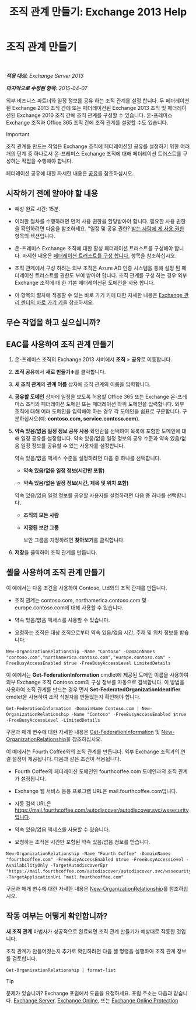 ﻿---
title: '조직 관계 만들기: Exchange 2013 Help'
TOCTitle: 조직 관계 만들기
ms:assetid: 5ea61b96-c8ca-44fc-b8b5-ca4341af36a6
ms:mtpsurl: https://technet.microsoft.com/ko-kr/library/JJ657451(v=EXCHG.150)
ms:contentKeyID: 50483228
ms.date: 05/22/2018
mtps_version: v=EXCHG.150
ms.translationtype: MT
---

# 조직 관계 만들기

 

_**적용 대상:** Exchange Server 2013_

_**마지막으로 수정된 항목:** 2015-04-07_

외부 비즈니스 파트너와 일정 정보를 공유 하는 조직 관계를 설정 합니다. 두 페더레이션된 Exchange 2013 조직 간에 또는 페더레이션된 Exchange 2013 조직 및 페더레이션된 Exchange 2010 조직 간에 조직 관계를 구성할 수 있습니다. 온-프레미스 Exchange 조직과 Office 365 조직 간에 조직 관계를 설정할 수도 있습니다.


> [!IMPORTANT]
> 조직 관계를 만드는 작업은 Exchange 조직에 페더레이션된 공유를 설정하기 위한 여러 개의 단계 중 하나로서 온-프레미스 Exchange 조직에 대해 페더레이션 트러스트를 구성하는 작업을 수행해야 합니다.



페더레이션 공유에 대한 자세한 내용은 [공유](sharing-exchange-2013-help.md)를 참조하십시오.

## 시작하기 전에 알아야 할 내용

  - 예상 완료 시간: 15분.

  - 이러한 절차를 수행하려면 먼저 사용 권한을 할당받아야 합니다. 필요한 사용 권한을 확인하려면 다음을 참조하세요. "일정 및 공유 권한? [받는 사람에 게 사용 권한](recipients-permissions-exchange-2013-help.md) 항목의 섹션입니다.

  - 온-프레미스 Exchange 조직에 대한 활성 페더레이션 트러스트를 구성해야 합니다. 자세한 내용은 [페더레이션 트러스트를 구성 합니다.](configure-a-federation-trust-exchange-2013-help.md) 항목을 참조하십시오.

  - 조직 관계에서 구성 하려는 외부 조직은 Azure AD 인증 시스템을 통해 설정 된 페더레이션 트러스트를 권한도 부여 받아야 합니다. 조직 관계를 구성 하는 경우 외부 Exchange 조직에 대 한 기본 페더레이션된 도메인을 사용 합니다.

  - 이 항목의 절차에 적용할 수 있는 바로 가기 키에 대한 자세한 내용은 [Exchange 관리 센터의 바로 가기 키](keyboard-shortcuts-in-the-exchange-admin-center-exchange-online-protection-help.md)을 참조하세요.

## 무슨 작업을 하고 싶으십니까?

## EAC를 사용하여 조직 관계 만들기

1.  온-프레미스 조직의 Exchange 2013 서버에서 **조직** \> **공유**로 이동합니다.

2.  **조직 공유**에서 **새로 만들기**![아이콘 추가](images/JJ218640.c1e75329-d6d7-4073-a27d-498590bbb558(EXCHG.150).gif "아이콘 추가")를 클릭합니다.

3.  **새 조직 관계**의 **관계 이름** 상자에 조직 관계의 이름을 입력합니다.

4.  **공유할 도메인** 상자에 일정을 보도록 허용할 Office 365 또는 Exchange 온-프레미스 조직의 페더레이션 도메인 또는 페더레이션 하위 도메인을 입력합니다. 외부 조직에 대해 여러 도메인을 입력해야 하는 경우 각 도메인을 쉼표로 구분합니다. 구분하십시오(예: **contoso.com, service.contoso.com**).

5.  **약속 있음/없음 일정 정보 공유 사용** 확인란을 선택하여 목록에 포함한 도메인에 대해 일정 공유를 설정합니다. 약속 있음/없음 일정 정보의 공유 수준과 약속 있음/없음 일정 정보를 공유할 수 있는 사용자를 설정합니다.
    
    약속 있음/없음 액세스 수준을 설정하려면 다음 중 하나를 선택합니다.
    
      - **약속 있음/없음 일정 정보(시간만 포함)**
    
      - **약속 있음/없음 일정 정보(시간, 제목 및 위치 포함)**
    
    약속 있음/없음 일정 정보를 공유할 사용자를 설정하려면 다음 중 하나를 선택합니다.
    
      - **조직의 모든 사람**
    
      - **지정된 보안 그룹**
        
        보안 그룹을 지정하려면 **찾아보기**를 클릭합니다.

6.  **저장**을 클릭하여 조직 관계를 만듭니다.

## 셸을 사용하여 조직 관계 만들기

이 예에서는 다음 조건을 사용하여 Contoso, Ltd와의 조직 관계를 만듭니다.

  - 조직 관계는 contoso.com, northamerica.contoso.com 및 europe.contoso.com에 대해 사용할 수 있습니다.

  - 약속 있음/없음 액세스를 사용할 수 있습니다.

  - 요청하는 조직은 대상 조직으로부터 약속 있음/없음 시간, 주제 및 위치 정보를 받습니다.

<!-- end list -->

    New-OrganizationRelationship -Name "Contoso" -DomainNames "contoso.com","northamerica.contoso.com","europe.contoso.com" -FreeBusyAccessEnabled $true -FreeBusyAccessLevel LimitedDetails

이 예에서는 **Get-FederationInformation** cmdlet에 제공된 도메인 이름을 사용하여 외부 Exchange 조직 Contoso.com의 구성 정보를 자동으로 검색합니다. 이 방법을 사용하여 조직 관계를 만드는 경우 먼저 **Set-FederatedOrganizationIdentifier** cmdlet을 사용하여 조직 식별자를 만들었는지 확인해야 합니다.

    Get-FederationInformation -DomainName Contoso.com | New-OrganizationRelationship -Name "Contoso" -FreeBusyAccessEnabled $true -FreeBusyAccessLevel -LimitedDetails

구문과 매개 변수에 대한 자세한 내용은 [Get-FederationInformation](https://technet.microsoft.com/ko-kr/library/dd351221\(v=exchg.150\)) 및 [New-OrganizationRelationship](https://technet.microsoft.com/ko-kr/library/ee332357\(v=exchg.150\))을 참조하십시오.

이 예에서는 Fourth Coffee와의 조직 관계를 만듭니다. 외부 Exchange 조직과의 연결 설정이 제공됩니다. 다음과 같은 조건이 적용됩니다.

  - Fourth Coffee의 페더레이션 도메인인 fourthcoffee.com 도메인과의 조직 관계가 설정됩니다.

  - Exchange 웹 서비스 응용 프로그램 URL은 mail.fourthcoffee.com입니다.

  - 자동 검색 URL은 https://mail.fourthcoffee.com/autodiscover/autodiscover.svc/wssecurity입니다.

  - 약속 있음/없음 액세스를 사용할 수 있습니다.

  - 요청하는 조직은 시간만 포함된 약속 있음/없음 정보를 받습니다.

<!-- end list -->

    New-OrganizationRelationship -Name "Fourth Coffee" -DomainNames "fourthcoffee.com" -FreeBusyAccessEnabled $true -FreeBusyAccessLevel -AvailabilityOnly -TargetAutodiscoverEpr "https://mail.fourthcoffee.com/autodiscover/autodiscover.svc/wssecurity" -TargetApplicationUri "mail.fourthcoffee.com"

구문과 매개 변수에 대한 자세한 내용은 [New-OrganizationRelationship](https://technet.microsoft.com/ko-kr/library/ee332357\(v=exchg.150\))를 참조하십시오.

## 작동 여부는 어떻게 확인합니까?

**새 조직 관계** 마법사가 성공적으로 완료되면 조직 관계 만들기가 예상대로 작동한 것입니다.

조직 관계가 만들어졌는지 추가로 확인하려면 다음 셸 명령을 실행하여 조직 관계 정보를 검토합니다.

    Get-OrganizationRelationship | format-list


> [!TIP]
> 문제가 있습니까? Exchange 포럼에서 도움을 요청하세요. 포럼 주소는 다음과 같습니다. <A href="https://go.microsoft.com/fwlink/p/?linkid=60612">Exchange Server</A>, <A href="https://go.microsoft.com/fwlink/p/?linkid=267542">Exchange Online</A>, 또는 <A href="https://go.microsoft.com/fwlink/p/?linkid=285351">Exchange Online Protection</A>


